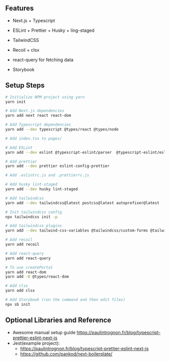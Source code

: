 ## Features

- Next.js + Typescript
- ESLint + Prettier + Husky + ling-staged
- TailwindCSS
- Recoil + clsx
- react-query for fetching data

- Storybook

## Setup Steps

```bash
# Initialize NPM project using yarn
yarn init

# Add Next.js dependencies
yarn add next react react-dom

# Add Typescript dependencies
yarn add --dev typescript @types/react @types/node

# Add index.tsx to pages/

# Add ESLint
yarn add --dev eslint @typescript-eslint/parser  @typescript-eslint/eslint-plugin eslint-plugin-react eslint-plugin-react-hooks eslint-plugin-jsx-a11y

# Add prettier
yarn add --dev prettier eslint-config-prettier

# Add .eslintrc.js and .prettierrc.js

# Add husky lint-staged
yarn add --dev husky lint-staged

# Add tailwindcss
yarn add --dev tailwindcss@latest postcss@latest autoprefixer@latest

# Init tailwindcss config
npx tailwindcss init -p

# Add tailwindcss plugins
yarn add --dev tailwind-css-variables @tailwindcss/custom-forms @tailwindcss/aspect-ratio

# Add recoil
yarn add recoil

# Add react-query
yarn add react-query

# To use createPortal
yarn add react-dom
yarn add -D @types/react-dom

# Add clsx
yarn add clsx

# Add Storybook (run the command and then edit files)
npx sb init

```

## Optional Libraries and Reference

- Awesome manual setup guide https://paulintrognon.fr/blog/typescript-prettier-eslint-next-js
- Jest(example project):
  - https://paulintrognon.fr/blog/typescript-prettier-eslint-next-js
  - https://github.com/pankod/next-boilerplate/

